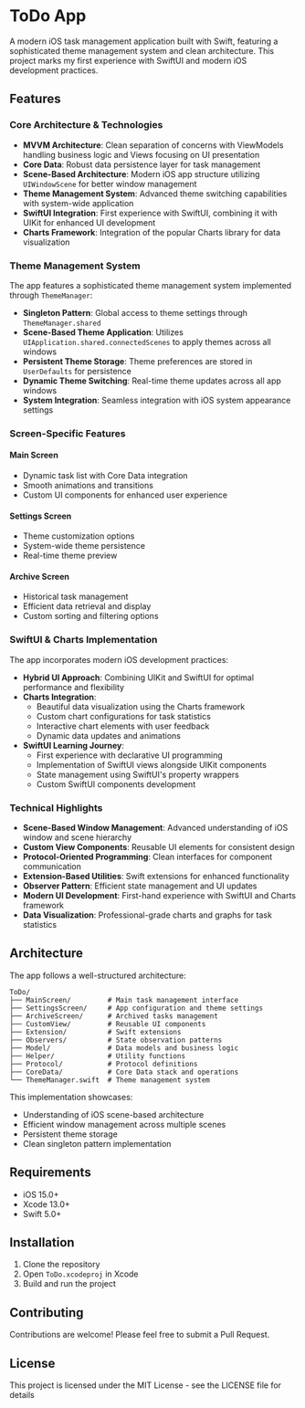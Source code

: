 # ToDo App

A modern iOS task management application built with Swift, featuring a sophisticated theme management system and clean architecture. This project marks my first experience with SwiftUI and modern iOS development practices.

## Features

### Core Architecture & Technologies

- **MVVM Architecture**: Clean separation of concerns with ViewModels handling business logic and Views focusing on UI presentation
- **Core Data**: Robust data persistence layer for task management
- **Scene-Based Architecture**: Modern iOS app structure utilizing `UIWindowScene` for better window management
- **Theme Management System**: Advanced theme switching capabilities with system-wide application
- **SwiftUI Integration**: First experience with SwiftUI, combining it with UIKit for enhanced UI development
- **Charts Framework**: Integration of the popular Charts library for data visualization

### Theme Management System

The app features a sophisticated theme management system implemented through `ThemeManager`:

- **Singleton Pattern**: Global access to theme settings through `ThemeManager.shared`
- **Scene-Based Theme Application**: Utilizes `UIApplication.shared.connectedScenes` to apply themes across all windows
- **Persistent Theme Storage**: Theme preferences are stored in `UserDefaults` for persistence
- **Dynamic Theme Switching**: Real-time theme updates across all app windows
- **System Integration**: Seamless integration with iOS system appearance settings

### Screen-Specific Features

#### Main Screen
- Dynamic task list with Core Data integration
- Smooth animations and transitions
- Custom UI components for enhanced user experience

#### Settings Screen
- Theme customization options
- System-wide theme persistence
- Real-time theme preview

#### Archive Screen
- Historical task management
- Efficient data retrieval and display
- Custom sorting and filtering options

### SwiftUI & Charts Implementation

The app incorporates modern iOS development practices:

- **Hybrid UI Approach**: Combining UIKit and SwiftUI for optimal performance and flexibility
- **Charts Integration**: 
  - Beautiful data visualization using the Charts framework
  - Custom chart configurations for task statistics
  - Interactive chart elements with user feedback
  - Dynamic data updates and animations
- **SwiftUI Learning Journey**:
  - First experience with declarative UI programming
  - Implementation of SwiftUI views alongside UIKit components
  - State management using SwiftUI's property wrappers
  - Custom SwiftUI components development

### Technical Highlights

- **Scene-Based Window Management**: Advanced understanding of iOS window and scene hierarchy
- **Custom View Components**: Reusable UI elements for consistent design
- **Protocol-Oriented Programming**: Clean interfaces for component communication
- **Extension-Based Utilities**: Swift extensions for enhanced functionality
- **Observer Pattern**: Efficient state management and UI updates
- **Modern UI Development**: First-hand experience with SwiftUI and Charts framework
- **Data Visualization**: Professional-grade charts and graphs for task statistics

## Architecture

The app follows a well-structured architecture:

```
ToDo/
├── MainScreen/         # Main task management interface
├── SettingsScreen/     # App configuration and theme settings
├── ArchiveScreen/      # Archived tasks management
├── CustomView/         # Reusable UI components
├── Extension/          # Swift extensions
├── Observers/          # State observation patterns
├── Model/              # Data models and business logic
├── Helper/             # Utility functions
├── Protocol/           # Protocol definitions
├── CoreData/           # Core Data stack and operations
└── ThemeManager.swift  # Theme management system
```

This implementation showcases:
- Understanding of iOS scene-based architecture
- Efficient window management across multiple scenes
- Persistent theme storage
- Clean singleton pattern implementation

## Requirements

- iOS 15.0+
- Xcode 13.0+
- Swift 5.0+

## Installation

1. Clone the repository
2. Open `ToDo.xcodeproj` in Xcode
3. Build and run the project

## Contributing

Contributions are welcome! Please feel free to submit a Pull Request.

## License

This project is licensed under the MIT License - see the LICENSE file for details 
